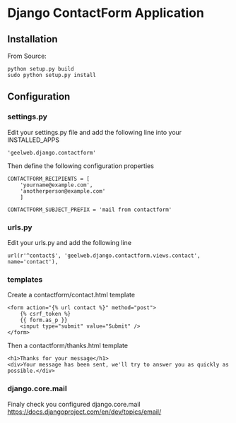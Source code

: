 # Django ContactForm Application

## Installation

From Source:

    python setup.py build
	sudo python setup.py install


## Configuration

### settings.py

Edit your settings.py file and add the following line into your INSTALLED_APPS

	'geelweb.django.contactform'

Then define the following configuration properties

	CONTACTFORM_RECIPIENTS = [
	    'yourname@example.com',
	    'anotherperson@example.com'
	    ]

	CONTACTFORM_SUBJECT_PREFIX = 'mail from contactform'


### urls.py

Edit your urls.py and add the following line

	url(r'^contact$', 'geelweb.django.contactform.views.contact', name='contact'),

### templates

Create a contactform/contact.html template

    <form action="{% url contact %}" method="post">
	    {% csrf_token %}
	    {{ form.as_p }}
	    <input type="submit" value="Submit" />
	</form>

Then a contactform/thanks.html template

	<h1>Thanks for your message</h1>
	<div>Your message has been sent, we'll try to answer you as quickly as possible.</div>


### django.core.mail

Finaly check you configured django.core.mail https://docs.djangoproject.com/en/dev/topics/email/
